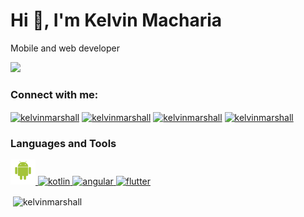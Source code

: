 # Hi 👋, I'm Kelvin Macharia
Mobile and web developer

![](https://github-profile-trophy.vercel.app/?username=kelvinmarshall)

### Connect with me:

<p align="left">
<a href="https://twitter.com/kelvinmarshal12" target="blank"><img align="center" src="https://cdn.jsdelivr.net/npm/simple-icons@3.0.1/icons/twitter.svg" alt="kelvinmarshall" height="30" width="40" /></a>
<a href="https://www.linkedin.com/in/kelvin-macharia-marshall-3555ab12b/" target="blank"><img align="center" src="https://cdn.jsdelivr.net/npm/simple-icons@3.0.1/icons/linkedin.svg" alt="kelvinmarshall" height="30" width="40" /></a>
<a href="https://stackoverflow.com/users/9272445/klvnmarshall" target="blank"><img align="center" src="https://cdn.jsdelivr.net/npm/simple-icons@3.0.1/icons/stackoverflow.svg" alt="kelvinmarshall" height="30" width="40" /></a>
<a href="https://medium.com/@klvnmarshall" target="blank"><img align="center" src="https://cdn.jsdelivr.net/npm/simple-icons@3.0.1/icons/medium.svg" alt="kelvinmarshall" height="30" width="40" /></a>
</p>

### Languages and Tools
<p align="left"> <a href="https://developer.android.com" target="_blank"> <img src="https://raw.githubusercontent.com/devicons/devicon/master/icons/android/android-original-wordmark.svg" alt="android" width="40" height="40"/> </a> <a href="https://kotlinlang.org" target="_blank"> <img src="https://www.vectorlogo.zone/logos/kotlinlang/kotlinlang-icon.svg" alt="kotlin" width="40" height="40"/>  </a> <a href="https://angular.io" target="_blank"> <img src="https://angular.io/assets/images/logos/angularjs/AngularJS-Shield.svg" alt="angular" width="40" height="40"/>  </a> <a href="https://flutter.dev" target="_blank"> <img src="https://iconape.com/wp-content/png_logo_vector/flutter.png" alt="flutter" width="40" height="40"/>  </a> </p>

<p>&nbsp;<img align="center" src="https://github-readme-stats.vercel.app/api?username=kelvinmarshall&show_icons=true&locale=en" alt="kelvinmarshall" /></p>
